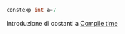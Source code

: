 
```c++
constexp int a=7
```
Introduzione di costanti a [Compile time](https://en.wikipedia.org/wiki/Compile_time)